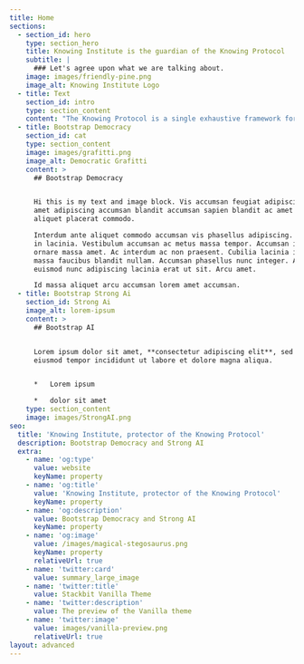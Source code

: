 ```yaml
---
title: Home
sections:
  - section_id: hero
    type: section_hero
    title: Knowing Institute is the guardian of the Knowing Protocol
    subtitle: |
      ### Let's agree upon what we are talking about.
    image: images/friendly-pine.png
    image_alt: Knowing Institute Logo
  - title: Text
    section_id: intro
    type: section_content
    content: "The Knowing Protocol is a single exhaustive framework for representing individual and collective sense-making, accumulating knowledge, and enable efficient information transfer between humans and machines based on a distributed graph-ledger technology. \_\n\nKnowing Institute protects the protocol and coordinates the continuous growth of content.\n\n### What is it for?\n\nThere are two main areas where the protocol can be used, and we estimate the number of applications will increase tremendously in the coming years.\n\n## Bootstrap Democracy\n\nRapid technological development puts a lot of stress on democratic systems. In order for democracy to work, a majority of us must learn how to handle a much greater complexity. Unfortunately, it is going to take some time for educational systems to transform a global society. Even an optimistic prognosis would say it takes at least another 2-3 generations. And it doesn't take a pessimist to think that might be too late.\n\nKnowing Protocol is a way of hacking the system. Using Personal Ai would\n\nand analyze complex give more people the ability to familiarize themselves with complex problems by using a kind of distributed Ai, ie that Ai becomes a tool for creating a better democracy upside down rather than creating control upside down, and partly to create traceability in how Ai creates models of reality.\n\n## Bootstrap Symbolic AI\n\nAlthough promising, there have been some objectives ragarding Symbolic AI.\n\n### Applications\n\nWe think there will be a number of applications in the future.\n\n##### Wiki Knowing\n\nKnowing Institute is also developing and hosting Wiki Knowing, which let's you:\n\n*   Add content to the Knowing Graph in a Wiki-style environment\n\n*   Get access to you own powerful and personal symbolic AI\n\n*   Analyze any text and find what it really means\n\n*   Create personal and shared Notebooks\n\n*   Create crowd-sourcing campaigns\n\n##### Third Party\n\nAnyone can write applications which will use the Knowing Protocol for making sense of a reality shared by humans and machines. We will add known projects to this list as they grow in number.\n\n*   Knowing Company develops a conversational AI called Cognizens\n\n*   NewsValue is a tool for finding bias in news\n"
  - title: Bootstrap Democracy
    section_id: cat
    type: section_content
    image: images/grafitti.png
    image_alt: Democratic Grafitti
    content: >
      ## Bootstrap Democracy


      Hi this is my text and image block. Vis accumsan feugiat adipiscing nisl
      amet adipiscing accumsan blandit accumsan sapien blandit ac amet faucibus
      aliquet placerat commodo.

      Interdum ante aliquet commodo accumsan vis phasellus adipiscing. Ornare a
      in lacinia. Vestibulum accumsan ac metus massa tempor. Accumsan in lacinia
      ornare massa amet. Ac interdum ac non praesent. Cubilia lacinia interdum
      massa faucibus blandit nullam. Accumsan phasellus nunc integer. Accumsan
      euismod nunc adipiscing lacinia erat ut sit. Arcu amet.

      Id massa aliquet arcu accumsan lorem amet accumsan.
  - title: Bootstrap Strong Ai
    section_id: Strong Ai
    image_alt: lorem-ipsum
    content: >
      ## Bootstrap AI


      Lorem ipsum dolor sit amet, **consectetur adipiscing elit**, sed do
      eiusmod tempor incididunt ut labore et dolore magna aliqua.


      *   Lorem ipsum

      *   dolor sit amet
    type: section_content
    image: images/StrongAI.png
seo:
  title: 'Knowing Institute, protector of the Knowing Protocol'
  description: Bootstrap Democracy and Strong AI
  extra:
    - name: 'og:type'
      value: website
      keyName: property
    - name: 'og:title'
      value: 'Knowing Institute, protector of the Knowing Protocol'
      keyName: property
    - name: 'og:description'
      value: Bootstrap Democracy and Strong AI
      keyName: property
    - name: 'og:image'
      value: /images/magical-stegosaurus.png
      keyName: property
      relativeUrl: true
    - name: 'twitter:card'
      value: summary_large_image
    - name: 'twitter:title'
      value: Stackbit Vanilla Theme
    - name: 'twitter:description'
      value: The preview of the Vanilla theme
    - name: 'twitter:image'
      value: images/vanilla-preview.png
      relativeUrl: true
layout: advanced
---
```

